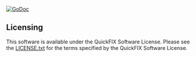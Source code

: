 [![GoDoc](https://godoc.org/github.com/quickfixgo/fix50sp1?status.png)](https://godoc.org/github.com/quickfixgo/fix50sp1)

Licensing
---------

This software is available under the QuickFIX Software License. Please see the [LICENSE.txt](https://github.com/quickfixgo/quickfix/blob/master/LICENSE.txt) for the terms specified by the QuickFIX Software License.
